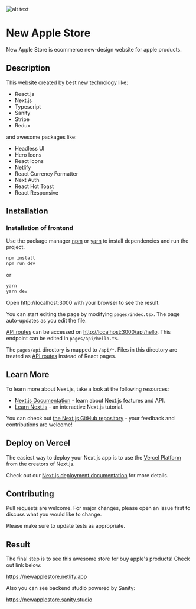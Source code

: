 ![alt text](https://github.com/khakiiman/applestorefront/blob/main/applestorefront/public/views.png?raw=true)
# New Apple Store
New Apple Store is ecommerce new-design website for apple products.
## Description
This website created by best new technology like:
- React.js
- Next.js
- Typescript
- Sanity
- Stripe
- Redux

and awesome packages like:
+ Headless UI
+ Hero Icons
+ React Icons
+ Netlify
+ React Currency Formatter
+ Next Auth
+ React Hot Toast
+ React Responsive

## Installation
### Installation of frontend
Use the package manager [npm](https://www.npmjs.com/) or [yarn](https://yarnpkg.com/) to install dependencies and run the project.

```cmd
npm install
npm run dev
```
or
```cmd
yarn
yarn dev
```

Open http://localhost:3000 with your browser to see the result. 

You can start editing the page by modifying `pages/index.tsx`. The page auto-updates as you edit the file.

[API routes](https://nextjs.org/docs/api-routes/introduction) can be accessed on [http://localhost:3000/api/hello](http://localhost:3000/api/hello). This endpoint can be edited in `pages/api/hello.ts`.

The `pages/api` directory is mapped to `/api/*`. Files in this directory are treated as [API routes](https://nextjs.org/docs/api-routes/introduction) instead of React pages.

## Learn More

To learn more about Next.js, take a look at the following resources:

- [Next.js Documentation](https://nextjs.org/docs) - learn about Next.js features and API.
- [Learn Next.js](https://nextjs.org/learn) - an interactive Next.js tutorial.

You can check out [the Next.js GitHub repository](https://github.com/vercel/next.js/) - your feedback and contributions are welcome!

## Deploy on Vercel

The easiest way to deploy your Next.js app is to use the [Vercel Platform](https://vercel.com/new?utm_medium=default-template&filter=next.js&utm_source=create-next-app&utm_campaign=create-next-app-readme) from the creators of Next.js.

Check out our [Next.js deployment documentation](https://nextjs.org/docs/deployment) for more details.

## Contributing

Pull requests are welcome. For major changes, please open an issue first
to discuss what you would like to change.

Please make sure to update tests as appropriate.

## Result
The final step is to see this awesome store for buy apple's products!
Check out link below:

https://newapplestore.netlify.app

Also you can see backend studio powered by Sanity:

https://newapplestore.sanity.studio
